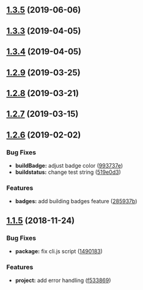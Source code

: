 ## [1.3.5](https://github.com/olavoparno/jest-badges-readme/compare/1.3.4...1.3.5) (2019-06-06)



## [1.3.3](https://github.com/olavoparno/jest-badges-readme/compare/1.3.4...1.3.3) (2019-04-05)



## [1.3.4](https://github.com/olavoparno/jest-badges-readme/compare/1.2.9...1.3.4) (2019-04-05)



## [1.2.9](https://github.com/olavoparno/jest-badges-readme/compare/1.2.8...1.2.9) (2019-03-25)



## [1.2.8](https://github.com/olavoparno/jest-badges-readme/compare/1.2.7...1.2.8) (2019-03-21)



## [1.2.7](https://github.com/olavoparno/jest-badges-readme/compare/1.2.6...1.2.7) (2019-03-15)



## [1.2.6](https://github.com/olavoparno/jest-badges-readme/compare/v1.1.5...1.2.6) (2019-02-02)


### Bug Fixes

* **buildBadge:** adjust badge color ([993737e](https://github.com/olavoparno/jest-badges-readme/commit/993737e))
* **buildstatus:** change test string ([519e0d3](https://github.com/olavoparno/jest-badges-readme/commit/519e0d3))


### Features

* **badges:** add building badges feature ([285937b](https://github.com/olavoparno/jest-badges-readme/commit/285937b))



## [1.1.5](https://github.com/olavoparno/jest-badges-readme/compare/1490183...v1.1.5) (2018-11-24)


### Bug Fixes

* **package:** fix cli.js script ([1490183](https://github.com/olavoparno/jest-badges-readme/commit/1490183))


### Features

* **project:** add error handling ([f533869](https://github.com/olavoparno/jest-badges-readme/commit/f533869))



